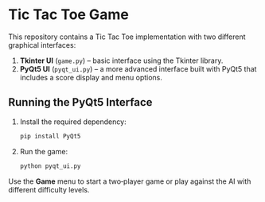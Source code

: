 # Tic Tac Toe Game

This repository contains a Tic Tac Toe implementation with two different graphical interfaces:

1. **Tkinter UI** (`game.py`) – basic interface using the Tkinter library.
2. **PyQt5 UI** (`pyqt_ui.py`) – a more advanced interface built with PyQt5 that includes a score display and menu options.

## Running the PyQt5 Interface

1. Install the required dependency:
   ```bash
   pip install PyQt5
   ```
2. Run the game:
   ```bash
   python pyqt_ui.py
   ```

Use the **Game** menu to start a two‑player game or play against the AI with different difficulty levels.
